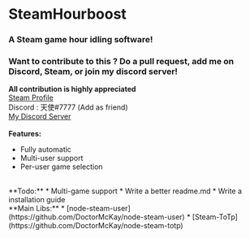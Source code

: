# SteamHourboost
### A Steam game hour idling software!

### Want to contribute to this ? Do a pull request, add me on Discord, Steam, or join my discord server!
**All contribution is highly appreciated**
<br>
[Steam Profile](http://steamcommunity.com/profiles/76561198082642088/)<br>
Discord : 天使#7777 (Add as friend)<br>
[My Discord Server](https://discord.gg/FTfzN3c)<br>
<br>
**Features:**
* Fully automatic
* Multi-user support
* Per-user game selection
<br>
**Todo:**
* Multi-game support
* Write a better readme.md
* Write a installation guide
<br>
**Main Libs:**
* [node-steam-user](https://github.com/DoctorMcKay/node-steam-user)
* [Steam-ToTp](https://github.com/DoctorMcKay/node-steam-totp)

